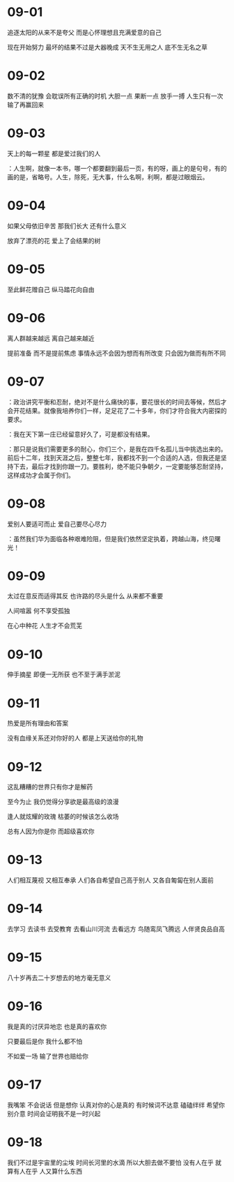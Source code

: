 # 09-01

追逐太阳的从来不是夸父 而是心怀理想且充满爱意的自己

现在开始努力 最坏的结果不过是大器晚成 天不生无用之人 底不生无名之草

# 09-02

数不清的犹豫 会耽误所有正确的时机 大胆一点 果断一点 放手一搏 人生只有一次 输了再赢回来

# 09-03

天上的每一颗星 都是爱过我们的人

：人生啊，就像一本书，哪一个都要翻到最后一页，有的呀，画上的是句号，有的画的是，省略号。人生，除死，无大事，什么名啊，利啊，都是过眼烟云。

# 09-04

如果父母依旧辛苦 那我们长大 还有什么意义

放弃了漂亮的花 爱上了会结果的树

# 09-05

至此鲜花赠自己 纵马踏花向自由

# 09-06

离人群越来越远 离自己越来越近

提前准备 而不是提前焦虑 事情永远不会因为想而有所改变 只会因为做而有所不同

# 09-07

：政治讲究平衡和忍耐，绝对不是什么痛快的事，要花很长的时间去等候，然后才会开花结果。就像我培养你们一样，足足花了二十多年，你们才符合我大内密探的要求。

：我在天下第一庄已经留意好久了，可是都没有结果。

：那只是说我们需要更多的耐心，你们三个，是我在四千名孤儿当中挑选出来的。前后十二年，找到天涯之后，整整七年，我都找不到一个合适的人选，但我还是坚持下去，最后才找到你跟一刀。要胜利，绝不能只争朝夕，一定要能够忍耐坚持，这样成功才会属于你们。

# 09-08

爱别人要适可而止 爱自己要尽心尽力

：虽然我们华为面临各种艰难险阻，但是我们依然坚定执着，跨越山海，终见曙光！

# 09-09

太过在意反而适得其反 也许路的尽头是什么 从来都不重要

人间喧嚣 何不享受孤独

在心中种花 人生才不会荒芜

# 09-10

伸手摘星 即便一无所获 也不至于满手淤泥

# 09-11

热爱是所有理由和答案

没有血缘关系还对你好的人 都是上天送给你的礼物

# 09-12

这乱糟糟的世界只有你才是解药

至今为止 我仍觉得分享欲是最高级的浪漫

逢人就炫耀的玫瑰 枯萎的时候该怎么收场

总有人因为你是你 而超级喜欢你

# 09-13

人们相互蔑视 又相互奉承 人们各自希望自己高于别人 又各自匍匐在别人面前

# 09-14

去学习 去读书 去受教育 去看山川河流 去看远方 鸟随鸾凤飞腾远 人伴贤良品自高

# 09-15

八十岁再去二十岁想去的地方毫无意义

# 09-16

我是真的讨厌异地恋 也是真的喜欢你

只要最后是你 我什么都不怕

不如爱一场 输了世界也赔给你

# 09-17

我嘴笨 不会说话 但是想你 认真对你的心是真的  有时候词不达意 磕磕绊绊 希望你别介意 时间会证明我不是一时兴起

# 09-18

我们不过是宇宙里的尘埃 时间长河里的水滴 所以大胆去做不要怕 没有人在乎 就算有人在乎 人又算什么东西